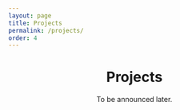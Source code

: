 ```yaml
---
layout: page
title: Projects
permalink: /projects/
order: 4
---
```


<header class="post-header">
  <h1 class="post-title">Projects</h1>
  To be announced later.
</header>
